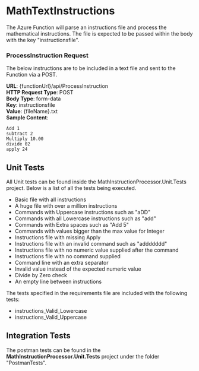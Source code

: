 # MathTextInstructions

The Azure Function will parse an instructions file and process the mathematical instructions. The file is expected to be passed within the body with the key "instructionsfile".

### ProcessInstruction Request

The below instructions are to be included in a text file and sent to the Function via a POST.

**URL**: {functionUrl}/api/ProcessInstruction  
**HTTP Request Type**: POST  
**Body Type**: form-data  
**Key**: instructionsfile  
**Value**: {fileName}.txt  
**Sample Content**:  

`Add 1`  
`subtract 2`  
`Multiply 10.00`  
`divide 02`  
`apply 24`  

## Unit Tests

All Unit tests can be found inside the MathInstructionProcessor.Unit.Tests project. Below is a list of all the tests being executed.

- Basic file with all instructions
- A huge file with over a million instructions
- Commands with Uppercase instructions such as "aDD"
- Commands with all Lowercase instructions such as "add"
- Commands with Extra spaces such as "Add       5"
- Commands with values bigger than the max value for Integer
- Instructions file with missing Apply
- Instructions file with an invalid command such as "addddddd"
- Instructions file with no numeric value supplied after the command
- Instructions file with no command supplied
- Command line with an extra separator
- Invalid value instead of the expected numeric value
- Divide by Zero check
- An empty line between instructions

The tests specified in the requirements  file are included with the following tests:

- instructions_Valid_Lowercase
- instructions_Valid_Uppercase

## Integration Tests

The postman tests can be found in the **MathInstructionProcessor.Unit.Tests** project under the folder "PostmanTests".

